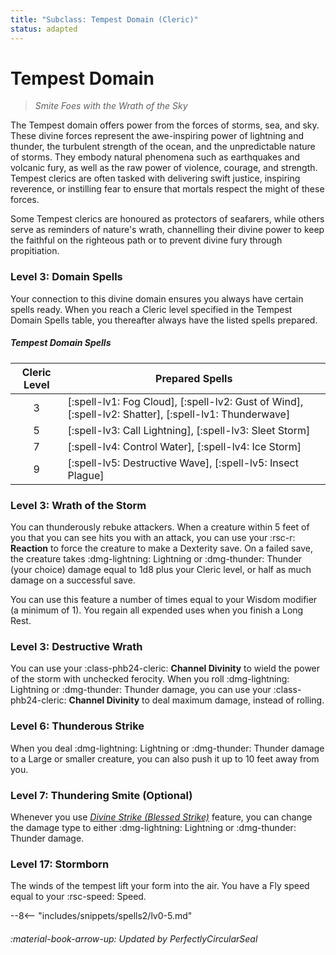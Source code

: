 ```yaml
---
title: "Subclass: Tempest Domain (Cleric)"
status: adapted
---
```


<p style="display:none">
Smite Foes with the Wrath of the Sky
</p>

# Tempest Domain

> *Smite Foes with the Wrath of the Sky*

The Tempest domain offers power from the forces of storms, sea, and sky. These divine forces represent the awe-inspiring power of lightning and thunder, the turbulent strength of the ocean, and the unpredictable nature of storms. They embody natural phenomena such as earthquakes and volcanic fury, as well as the raw power of violence, courage, and strength. Tempest clerics are often tasked with delivering swift justice, inspiring reverence, or instilling fear to ensure that mortals respect the might of these forces. 

Some Tempest clerics are honoured as protectors of seafarers, while others serve as reminders of nature's wrath, channelling their divine power to keep the faithful on the righteous path or to prevent divine fury through propitiation.

### Level 3: Domain Spells

Your connection to this divine domain ensures you always have certain spells ready. When you reach a Cleric level specified in the Tempest Domain Spells table, you thereafter always have the listed spells prepared.

##### Tempest Domain Spells

| Cleric Level | Prepared Spells |
| :-: | --- |
| 3 | [:spell-lv1: Fog Cloud], [:spell-lv2: Gust of Wind], [:spell-lv2: Shatter], [:spell-lv1: Thunderwave] |
| 5 | [:spell-lv3: Call Lightning], [:spell-lv3: Sleet Storm] |
| 7 | [:spell-lv4: Control Water], [:spell-lv4: Ice Storm] |
| 9 | [:spell-lv5: Destructive Wave], [:spell-lv5: Insect Plague] |

### Level 3: Wrath of the Storm

You can thunderously rebuke attackers. When a creature within 5 feet of you that you can see hits you with an attack, you can use your :rsc-r: **Reaction** to force the creature to make a Dexterity save. On a failed save, the creature takes :dmg-lightning: Lightning or :dmg-thunder: Thunder (your choice) damage equal to 1d8 plus your Cleric level, or half as much damage on a successful save. 

You can use this feature a number of times equal to your Wisdom modifier (a minimum of 1). You regain all expended uses when you finish a Long Rest.

### Level 3: Destructive Wrath

You can use your :class-phb24-cleric: **Channel Divinity** to wield the power of the storm with unchecked ferocity. When you roll :dmg-lightning: Lightning or :dmg-thunder: Thunder damage, you can use your :class-phb24-cleric: **Channel Divinity** to deal maximum damage, instead of rolling.

### Level 6: Thunderous Strike

When you deal :dmg-lightning: Lightning or :dmg-thunder: Thunder damage to a Large or smaller creature, you can also push it up to 10 feet away from you.

### Level 7: Thundering Smite (Optional)

Whenever you use *[Divine Strike (Blessed Strike)](index.md#level-7-blesssed-strike)* feature, you can change the damage type to either :dmg-lightning: Lightning or :dmg-thunder: Thunder damage. 

### Level 17: Stormborn

The winds of the tempest lift your form into the air. You have a Fly speed equal to your :rsc-speed: Speed.

--8<-- "includes/snippets/spells2/lv0-5.md"

###### :material-book-arrow-up: Updated by *PerfectlyCircularSeal* 